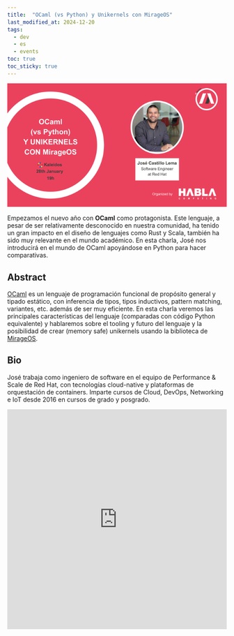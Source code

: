 ```yaml
---
title:  "OCaml (vs Python) y Unikernels con MirageOS"
last_modified_at: 2024-12-20
tags:
  - dev
  - es
  - events
toc: true
toc_sticky: true
---
```


[![](/assets/images/posts/2024-12-20-fp-madrid-ocaml.png)](https://www.meetup.com/es-ES/fp-madrid/events/305145445)

Empezamos el nuevo año con **OCaml** como protagonista. Este lenguaje, a pesar de ser relativamente desconocido en nuestra comunidad, ha tenido un gran impacto en el diseño de lenguajes como Rust y Scala, también ha sido muy relevante en el mundo académico. En esta charla, José nos introducirá en el mundo de OCaml apoyándose en Python para hacer comparativas.

## Abstract
[OCaml](https://ocaml.org/) es un lenguaje de programación funcional de propósito general y tipado estático, con inferencia de tipos, tipos inductivos, pattern matching, variantes, etc. además de ser muy eficiente. En esta charla veremos las principales características del lenguaje (comparadas con código Python equivalente) y hablaremos sobre el tooling y futuro del lenguaje y la posibilidad de crear (memory safe) unikernels usando la biblioteca de [MirageOS](https://mirage.io/).

## Bio
José trabaja como ingeniero de software en el equipo de Performance & Scale de Red Hat, con tecnologías cloud-native y plataformas de orquestación de containers. Imparte cursos de Cloud, DevOps, Networking e IoT desde 2016 en cursos de grado y posgrado.

<iframe src="https://docs.google.com/gview?url=https://raw.githubusercontent.com/josecastillolema/talks/main/2025-fp-madrid/slides.pdf&embedded=true" style="width:100%; height: unset; aspect-ratio: 1/1;" frameborder="0"></iframe>